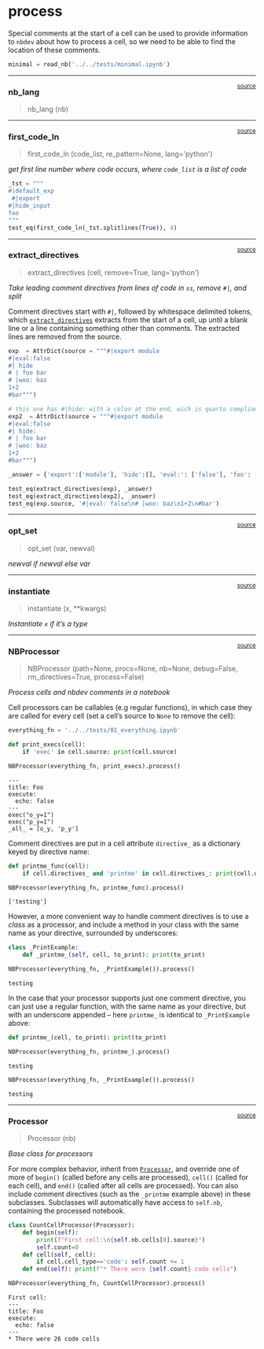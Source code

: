 # process


<!-- WARNING: THIS FILE WAS AUTOGENERATED! DO NOT EDIT! -->

Special comments at the start of a cell can be used to provide
information to `nbdev` about how to process a cell, so we need to be
able to find the location of these comments.

``` python
minimal = read_nb('../../tests/minimal.ipynb')
```

------------------------------------------------------------------------

<a
href="https://github.com/fastai/nbdev/blob/master/nbdev/process.py#L29"
target="_blank" style="float:right; font-size:smaller">source</a>

### nb_lang

>  nb_lang (nb)

------------------------------------------------------------------------

<a
href="https://github.com/fastai/nbdev/blob/master/nbdev/process.py#L54"
target="_blank" style="float:right; font-size:smaller">source</a>

### first_code_ln

>  first_code_ln (code_list, re_pattern=None, lang='python')

*get first line number where code occurs, where `code_list` is a list of
code*

``` python
_tst = """ 
#|default_exp
 #|export
#|hide_input
foo
"""
test_eq(first_code_ln(_tst.splitlines(True)), 4)
```

------------------------------------------------------------------------

<a
href="https://github.com/fastai/nbdev/blob/master/nbdev/process.py#L67"
target="_blank" style="float:right; font-size:smaller">source</a>

### extract_directives

>  extract_directives (cell, remove=True, lang='python')

*Take leading comment directives from lines of code in `ss`, remove
`#|`, and split*

Comment directives start with `#|`, followed by whitespace delimited
tokens, which
[`extract_directives`](https://nbdev.fast.ai/api/process.html#extract_directives)
extracts from the start of a cell, up until a blank line or a line
containing something other than comments. The extracted lines are
removed from the source.

``` python
exp  = AttrDict(source = """#|export module
#|eval:false
#| hide
# | foo bar
# |woo: baz
1+2
#bar""")

# this one has #|hide: with a colon at the end, wich is quarto compliant
exp2  = AttrDict(source = """#|export module
#|eval:false
#| hide:
# | foo bar
# |woo: baz
1+2
#bar""")

_answer = {'export':['module'], 'hide':[], 'eval:': ['false'], 'foo': ['bar'], 'woo:': ['baz']}

test_eq(extract_directives(exp), _answer)
test_eq(extract_directives(exp2), _answer)
test_eq(exp.source, '#|eval: false\n# |woo: baz\n1+2\n#bar')
```

------------------------------------------------------------------------

<a
href="https://github.com/fastai/nbdev/blob/master/nbdev/process.py#L77"
target="_blank" style="float:right; font-size:smaller">source</a>

### opt_set

>  opt_set (var, newval)

*newval if newval else var*

------------------------------------------------------------------------

<a
href="https://github.com/fastai/nbdev/blob/master/nbdev/process.py#L82"
target="_blank" style="float:right; font-size:smaller">source</a>

### instantiate

>  instantiate (x, **kwargs)

*Instantiate `x` if it’s a type*

------------------------------------------------------------------------

<a
href="https://github.com/fastai/nbdev/blob/master/nbdev/process.py#L92"
target="_blank" style="float:right; font-size:smaller">source</a>

### NBProcessor

>  NBProcessor (path=None, procs=None, nb=None, debug=False,
>                   rm_directives=True, process=False)

*Process cells and nbdev comments in a notebook*

Cell processors can be callables (e.g regular functions), in which case
they are called for every cell (set a cell’s source to `None` to remove
the cell):

``` python
everything_fn = '../../tests/01_everything.ipynb'

def print_execs(cell):
    if 'exec' in cell.source: print(cell.source)

NBProcessor(everything_fn, print_execs).process()
```

    ---
    title: Foo
    execute:
      echo: false
    ---
    exec("o_y=1")
    exec("p_y=1")
    _all_ = [o_y, 'p_y']

Comment directives are put in a cell attribute `directive_` as a
dictionary keyed by directive name:

``` python
def printme_func(cell):
    if cell.directives_ and 'printme' in cell.directives_: print(cell.directives_['printme'])

NBProcessor(everything_fn, printme_func).process()
```

    ['testing']

However, a more convenient way to handle comment directives is to use a
*class* as a processor, and include a method in your class with the same
name as your directive, surrounded by underscores:

``` python
class _PrintExample:
    def _printme_(self, cell, to_print): print(to_print)

NBProcessor(everything_fn, _PrintExample()).process()
```

    testing

In the case that your processor supports just one comment directive, you
can just use a regular function, with the same name as your directive,
but with an underscore appended – here `printme_` is identical to
`_PrintExample` above:

``` python
def printme_(cell, to_print): print(to_print)

NBProcessor(everything_fn, printme_).process()
```

    testing

``` python
NBProcessor(everything_fn, _PrintExample()).process()
```

    testing

------------------------------------------------------------------------

<a
href="https://github.com/fastai/nbdev/blob/master/nbdev/process.py#L132"
target="_blank" style="float:right; font-size:smaller">source</a>

### Processor

>  Processor (nb)

*Base class for processors*

For more complex behavior, inherit from
[`Processor`](https://nbdev.fast.ai/api/process.html#processor), and
override one of more of `begin()` (called before any cells are
processed), `cell()` (called for each cell), and `end()` (called after
all cells are processed). You can also include comment directives (such
as the `_printme` example above) in these subclasses. Subclasses will
automatically have access to `self.nb`, containing the processed
notebook.

``` python
class CountCellProcessor(Processor):
    def begin(self):
        print(f"First cell:\n{self.nb.cells[0].source}")
        self.count=0
    def cell(self, cell):
        if cell.cell_type=='code': self.count += 1
    def end(self): print(f"* There were {self.count} code cells")
```

``` python
NBProcessor(everything_fn, CountCellProcessor).process()
```

    First cell:
    ---
    title: Foo
    execute:
      echo: false
    ---
    * There were 26 code cells
